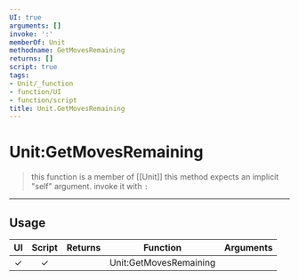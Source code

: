 ```yaml
---
UI: true
arguments: []
invoke: ':'
memberOf: Unit
methodname: GetMovesRemaining
returns: []
script: true
tags:
- Unit/_function
- function/UI
- function/script
title: Unit.GetMovesRemaining
---
```

# Unit:GetMovesRemaining
> this function is a member of [[Unit]]
> this method expects an implicit "self" argument. invoke it with `:`
-----
## Usage
|  UI | Script | Returns | Function | Arguments |
|:---:|:------:|-------:|:--------:|:---------|
|✓|✓||Unit:GetMovesRemaining||
